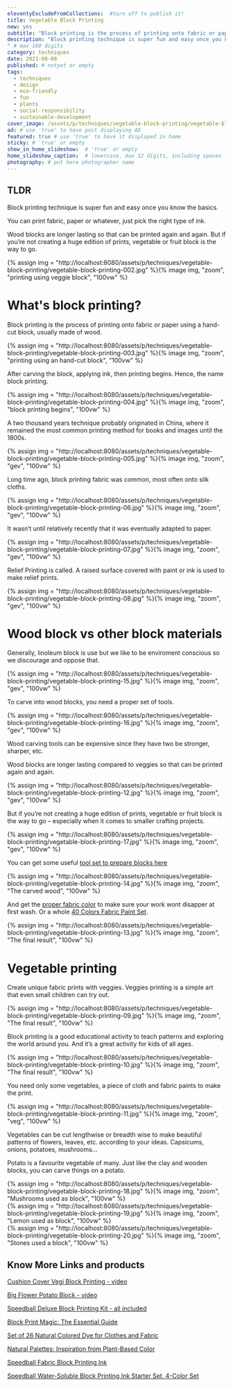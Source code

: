 ```yaml
---
eleventyExcludeFromCollections:  #turn off to publish it!
title: Vegetable Block Printing
new: yes
subtitle: "Block printing is the process of printing onto fabric or paper using a hand-cut block, usually made of wood. Carve the block, apply ink and the printing fun begins."
description: "Block printing technique is super fun and easy once you know the basics. You can print fabric, paper or whatever, just pick the right type of ink.
" # max 160 digits
category: techniques
date: 2021-08-08
published: # notyet or empty
tags:
  - techniques
  - design
  - eco-friendly
  - fun
  - plants
  - social-responsibility
  - sustainable-development
cover_image: /assets/p/techniques/vegetable-block-printing/vegetable-block-printing.jpg
ad: # use 'true' to have post displaying AD
featured: true # use 'true' to have it displayed in home
sticky: # 'true' or empty
show_in_home_slideshow:  # 'true' or empty
home_slideshow_caption:  # lowercase, max 12 digits, including spaces
photography: # put here photographer name
---
```


<div class="tldr">

## TLDR

Block printing technique is super fun and easy once you know the basics.

You can print fabric, paper or whatever, just pick the right type of ink.

Wood blocks are longer lasting so that can be printed again and again. But if you’re not creating a huge edition of prints, vegetable or fruit block is the way to go.

</div>

<div>
{% assign img = "http://localhost:8080/assets/p/techniques/vegetable-block-printing/vegetable-block-printing-002.jpg" %}{% image img, "zoom", "printing using veggie block", "100vw" %}
</div>

# What's block printing?

Block printing is the process of printing onto fabric or paper using a hand-cut block, usually made of wood.

<div>
{% assign img = "http://localhost:8080/assets/p/techniques/vegetable-block-printing/vegetable-block-printing-003.jpg" %}{% image img, "zoom", "printing using an hand-cut block", "100vw" %}
</div>

After carving the block, applying ink, then printing begins. Hence, the name block printing.

<div>
{% assign img = "http://localhost:8080/assets/p/techniques/vegetable-block-printing/vegetable-block-printing-004.jpg" %}{% image img, "zoom", "block printing begins", "100vw" %}
</div>

A two thousand years technique probably originated in China, where it remained the most common printing method for books and images until the 1800s.

<div>
{% assign img = "http://localhost:8080/assets/p/techniques/vegetable-block-printing/vegetable-block-printing-005.jpg" %}{% image img, "zoom", "gev", "100vw" %}
</div>

Long time ago, block printing fabric was common, most often onto silk cloths.

<div>
{% assign img = "http://localhost:8080/assets/p/techniques/vegetable-block-printing/vegetable-block-printing-06.jpg" %}{% image img, "zoom", "gev", "100vw" %}
</div>

It wasn’t until relatively recently that it was eventually adapted to paper.

<div>
{% assign img = "http://localhost:8080/assets/p/techniques/vegetable-block-printing/vegetable-block-printing-07.jpg" %}{% image img, "zoom", "gev", "100vw" %}
</div>

Relief Printing is called. A raised surface covered with paint or ink is used to make relief prints.

<div>
{% assign img = "http://localhost:8080/assets/p/techniques/vegetable-block-printing/vegetable-block-printing-08.jpg" %}{% image img, "zoom", "gev", "100vw" %}
</div>

# Wood block vs other block materials

Generally, linoleum block is use but we like to be enviroment conscious so we discourage and oppose that.

<div>
{% assign img = "http://localhost:8080/assets/p/techniques/vegetable-block-printing/vegetable-block-printing-15.jpg" %}{% image img, "zoom", "gev", "100vw" %}
</div>

To carve into wood blocks, you need a proper set of tools.

<div>
{% assign img = "http://localhost:8080/assets/p/techniques/vegetable-block-printing/vegetable-block-printing-16.jpg" %}{% image img, "zoom", "gev", "100vw" %}
</div>

Wood carving tools can be expensive since they have two be stronger, sharper, etc.

Wood blocks are longer lasting compared to veggies so that can be printed again and again.

<div>
{% assign img = "http://localhost:8080/assets/p/techniques/vegetable-block-printing/vegetable-block-printing-12.jpg" %}{% image img, "zoom", "gev", "100vw" %}
</div>

But if you’re not creating a huge edition of prints, vegetable or fruit block is the way to go – especially when it comes to smaller crafting projects.

<div>
{% assign img = "http://localhost:8080/assets/p/techniques/vegetable-block-printing/vegetable-block-printing-17.jpg" %}{% image img, "zoom", "gev", "100vw" %}
</div>

You can get some useful [tool set to prepare blocks here](https://amzn.to/3ALAQer)

<div>
{% assign img = "http://localhost:8080/assets/p/techniques/vegetable-block-printing/vegetable-block-printing-14.jpg" %}{% image img, "zoom", "The carved wood", "100vw" %}
</div>

And get the [proper fabric color](https://amzn.to/3iMm9Sg) to make sure your work wont disapper at first wash. Or a whole [40 Colors Fabric Paint Set](https://amzn.to/3CN7vC4).

<div>
{% assign img = "http://localhost:8080/assets/p/techniques/vegetable-block-printing/vegetable-block-printing-13.jpg" %}{% image img, "zoom", "The final result", "100vw" %}
</div>

# Vegetable printing

Create unique fabric prints with veggies. Veggies printing is a simple art that even small children can try out.

<div>
{% assign img = "http://localhost:8080/assets/p/techniques/vegetable-block-printing/vegetable-block-printing-09.jpg" %}{% image img, "zoom", "The final result", "100vw" %}
</div>

Block printing is a good educational activity to teach patterns and exploring the world around you. And it’s a great activity for kids of all ages.

<div>
{% assign img = "http://localhost:8080/assets/p/techniques/vegetable-block-printing/vegetable-block-printing-10.jpg" %}{% image img, "zoom", "The final result", "100vw" %}
</div>

You need only some vegetables, a piece of cloth and fabric paints to make the print.

<div>
{% assign img = "http://localhost:8080/assets/p/techniques/vegetable-block-printing/vegetable-block-printing-11.jpg" %}{% image img, "zoom", "veg", "100vw" %}
</div>

Vegetables can be cut lengthwise or breadth wise to make beautiful patterns of flowers, leaves, etc. according to your ideas. Capsicums, onions, potatoes, mushrooms...

Potato is a favourite vegetable of many. Just like the clay and wooden blocks, you can carve things on a potato.

<div>
{% assign img = "http://localhost:8080/assets/p/techniques/vegetable-block-printing/vegetable-block-printing-18.jpg" %}{% image img, "zoom", "Mushrooms used as block", "100vw" %}
</div>

<div>
{% assign img = "http://localhost:8080/assets/p/techniques/vegetable-block-printing/vegetable-block-printing-19.jpg" %}{% image img, "zoom", "Lemon used as block", "100vw" %}
</div>

<div>
{% assign img = "http://localhost:8080/assets/p/techniques/vegetable-block-printing/vegetable-block-printing-20.jpg" %}{% image img, "zoom", "Stones used a block", "100vw" %}
</div>

## Know More Links and products

[Cushion Cover Vegi Block Printing - video](https://youtu.be/gYfxiu1r2Qc)

[Big Flower Potato Block - video](https://youtu.be/ONbVP7p9hS8)

[Speedball Deluxe Block Printing Kit - all included](https://amzn.to/3yO3omH)

[Block Print Magic: The Essential Guide](https://amzn.to/2VOExkK)

[Set of 26 Natural Colored Dye for Clothes and Fabric](https://amzn.to/3mgPneb)

[Natural Palettes: Inspiration from Plant-Based Color](https://amzn.to/37IC79C)

[Speedball Fabric Block Printing Ink](https://amzn.to/3jXcvey)

[Speedball Water-Soluble Block Printing Ink Starter Set, 4-Color Set](https://amzn.to/3yLt83h)
